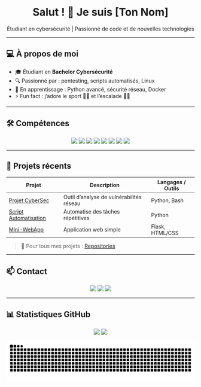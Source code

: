 <h1 align="center">Salut ! 👋 Je suis [Ton Nom]</h1>
<p align="center">Étudiant en cybersécurité | Passionné de code et de nouvelles technologies</p>

---

## 💻 À propos de moi

- 🎓 Étudiant en **Bachelor Cybersécurité**  
- 🔍 Passionné par : pentesting, scripts automatisés, Linux  
- 🌱 En apprentissage : Python avancé, sécurité réseau, Docker  
- ⚡ Fun fact : j’adore le sport 🏋️‍♂️ et l’escalade 🧗‍♂️  

---

## 🛠️ Compétences

<p align="center">
<img src="https://img.shields.io/badge/Python-FFD43B?style=for-the-badge&logo=python&logoColor=blue" />
<img src="https://img.shields.io/badge/C++-00599C?style=for-the-badge&logo=c%2B%2B&logoColor=white" />
<img src="https://img.shields.io/badge/JavaScript-F7DF1E?style=for-the-badge&logo=javascript&logoColor=black" />
<img src="https://img.shields.io/badge/Flask-000000?style=for-the-badge&logo=flask&logoColor=white" />
<img src="https://img.shields.io/badge/Django-092E20?style=for-the-badge&logo=django&logoColor=white" />
<img src="https://img.shields.io/badge/Linux-FCC624?style=for-the-badge&logo=linux&logoColor=black" />
<img src="https://img.shields.io/badge/Docker-2496ED?style=for-the-badge&logo=docker&logoColor=white" />
<img src="https://img.shields.io/badge/Git-F05032?style=for-the-badge&logo=git&logoColor=white" />
</p>

---

## 🚀 Projets récents

| Projet | Description | Langages / Outils |
|--------|-------------|-----------------|
| [Projet CyberSec](lien) | Outil d’analyse de vulnérabilités réseau | Python, Bash |
| [Script Automatisation](lien) | Automatise des tâches répétitives | Python |
| [Mini-WebApp](lien) | Application web simple | Flask, HTML/CSS |

> 🔗 Pour tous mes projets : [Repositories](https://github.com/tonnom)

---

## 📫 Contact

<p align="center">
<a href="https://www.linkedin.com/in/tonprofil"><img src="https://img.shields.io/badge/LinkedIn-0077B5?style=for-the-badge&logo=linkedin&logoColor=white" /></a>
<a href="mailto:ton.email@example.com"><img src="https://img.shields.io/badge/Email-D14836?style=for-the-badge&logo=gmail&logoColor=white" /></a>
<a href="https://twitter.com/tonprofil"><img src="https://img.shields.io/badge/Twitter-1DA1F2?style=for-the-badge&logo=twitter&logoColor=white" /></a>
</p>

---

## 📊 Statistiques GitHub

<p align="center">
<img src="https://github-readme-stats.vercel.app/api?username=tonnom&show_icons=true&theme=tokyonight" />
<img src="https://github-readme-stats.vercel.app/api/top-langs/?username=tonnom&layout=compact&theme=tokyonight" />
</p>
<picture>
  <source media="(prefers-color-scheme: dark)" srcset="https://raw.githubusercontent.com/Shirosaaki/Shirosaaki/output/github-snake-dark.svg" />
  <source media="(prefers-color-scheme: light)" srcset="https://raw.githubusercontent.com/Shirosaaki/Shirosaaki/output/github-snake.svg" />
  <img alt="github-snake" src="https://raw.githubusercontent.com/Shirosaaki/Shirosaaki/output/github-snake.svg" />
</picture> 